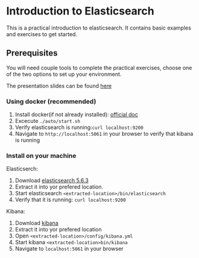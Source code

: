 # Introduction to Elasticsearch

This is a practical introduction to elasticsearch. It contains basic examples and exercises to get started.

## Prerequisites

You will need couple tools to complete the practical exercises,
choose one of the two options to set up your environment.

The presentation slides can be found [here](https://pages.git.realestate.com.au/richard-alvarez/elasticsearch-intro/)

### Using docker (recommended)

  1. Install docker(if not already installed): [official doc](https://store.docker.com/editions/community/docker-ce-desktop-mac)
  2. Excecute `./auto/start.sh`
  3. Verify elasticsearch is running:`curl localhost:9200`
  4. Navigate to `http://localhost:5061` in your browser to verify that kibana is running

### Install on your machine

  Elasticserch:
  1. Download [elasticsearch 5.6.3](https://www.elastic.co/downloads/elasticsearch)
  2. Extract it into yor prefered location.
  3. Start elasticsearch `<extracted-location>/bin/elasticsearch`
  4. Verify that it is running: `curl localhost:9200`

  Kibana:
  1. Download [kibana](https://www.elastic.co/downloads/kibana)
  2. Extract it into yor prefered location
  3. Open `<extracted-location>/config/kibana.yml`
  5. Start kibana `<extracted-location>bin/kibana`
  6. Navigate to `localhost:5061` in your browser
